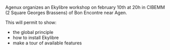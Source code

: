 Agenux organizes an Ekylibre workshop on february 10th at 20h in CIBEMM (2 Square Georges Brassens) of Bon Encontre near Agen.

This will permit to show:

  - the global principle
  - how to install Ekylibre
  - make a tour of available features
